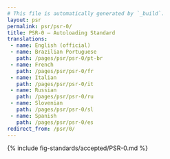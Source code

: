 ```yaml
---
# This file is automatically generated by `_build`.
layout: psr
permalink: psr/psr-0/
title: PSR-0 — Autoloading Standard
translations:
 - name: English (official)
 - name: Brazilian Portuguese
   path: /pages/psr/psr-0/pt-br
 - name: French
   path: /pages/psr/psr-0/fr
 - name: Italian
   path: /pages/psr/psr-0/it
 - name: Russian
   path: /pages/psr/psr-0/ru
 - name: Slovenian
   path: /pages/psr/psr-0/sl
 - name: Spanish
   path: /pages/psr/psr-0/es
redirect_from: /psr/0/
---
```

{% include fig-standards/accepted/PSR-0.md %}
